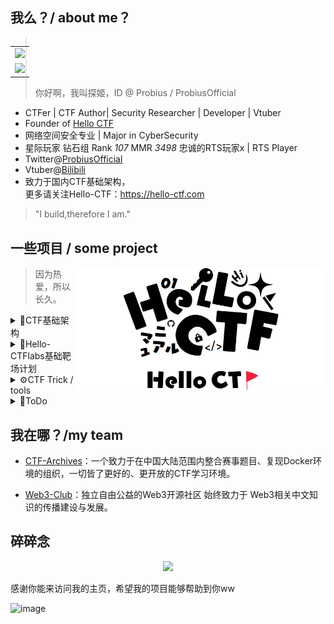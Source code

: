 ## 我么？/ about me？

<table align='right'>
<tr><td><img src="https://github-readme-stats.vercel.app/api?username=ProbiusOfficial&include_all_commits=true&hide_border=true" width="400"></td></tr>
<tr><td><img src="https://github-profile-summary-cards.vercel.app/api/cards/profile-details?username=probiusofficial" width="400" /></td></tr>
</table>

> 你好啊，我叫探姬，ID @ Probius / ProbiusOfficial

- CTFer | CTF Author| Security Researcher | Developer | Vtuber
- Founder of [Hello CTF](https://github.com/ProbiusOfficial/Hello-CTF)
- 网络空间安全专业 | Major in CyberSecurity
- 星际玩家 钻石组 Rank *107* MMR *3498* 忠诚的RTS玩家x | RTS Player
- Twitter@[ProbiusOfficial](https://twitter.com/ProbiusOfficial) 
- Vtuber@[Bilibili](https://space.bilibili.com/27109929)
- 致力于国内CTF基础架构，<br>更多请关注Hello-CTF：https://hello-ctf.com

> "I build,therefore I am."

## 一些项目 / some project

<img align='right' src="assets/logo-longwithfornt.png" width="400">

> 因为热爱，所以长久。

<details>
<summary>🏴CTF基础架构</summary>
 
 + [【Hello-CTF】免费开源的CTF入门教程](https://github.com/ProbiusOfficial/Hello-CTF)。
 + [【CTF-OS】开箱即用的CTF比赛环境集成系统](https://github.com/ProbiusOfficial/CTF-OS)。
 + [【Hello-CTFtime】国内外CTF赛事日历](https://github.com/ProbiusOfficial/Hello-CTFtime)。
 + [【CTFtools-wiki】CTF工具的百科全书](https://github.com/ProbiusOfficial/CTFtools-wiki)。
 + [【ctf-docker-template】CTF动态靶机容器模版](https://github.com/CTF-Archives/ctf-docker-template/commits/main/)。

</details>

<details>
<summary>🎯Hello-CTFlabs基础靶场计划</summary>
 
+ [【PHPSerialize-labs】PHP反序列化靶场](https://github.com/ProbiusOfficial/PHPSerialize-labs)。
+ [【PHPinclude-labs】PHP文件包含靶场](https://github.com/ProbiusOfficial/PHPinclude-labs)。
+ [【RCE-labs】RCE-命令与代码执行靶场](https://github.com/ProbiusOfficial/RCE-labs)。
+ [【ctf2awd】拆分awd为多个ctf，以此来分步学习每一项工作](https://github.com/ProbiusOfficial/ctf2awd)。
+ [【hello-ssrf】从协议，场景，绕过等多个ssrf攻击的基础维度展开的ssrf靶场](https://github.com/ProbiusOfficial/hello-ssrf)。
+ [【ssrf-labs】ssrf的综合靶场，包含RCE，SQL注入，Tomcat，Redis，MySQL提权等ssrf攻击场景](https://github.com/ProbiusOfficial/ssrf-labs)

</details>

<details>
<summary>⚙️CTF Trick / tools</summary>
 
+ [【PHP-FilterChain-Exploit】FilterChain Filter链构造和利用工具](https://github.com/ProbiusOfficial/PHP-FilterChain-Exploit)。
+ [【bashFuck】bash命令混淆生成器](https://github.com/ProbiusOfficial/bashFuck)。
+ [【TCL】腾讯云抢占实例监听器](https://github.com/ProbiusOfficial/TCL)。
+ [【frp-R3shell】基于樱花Frp的远端Shell监听器](https://github.com/ProbiusOfficial/frp-R3shell)。

</details>

<details>
<summary>📝ToDo</summary>

+ [【CTF-OS 正式版】](https://github.com/ProbiusOfficial/CTF-OS)
+ [【CTF-tricks】CTF tirick 备忘录](https://github.com/ProbiusOfficial/CTF-tricks)。
+ 【Nodejs-0t1】从0开始的原型链污染系列题目
+ [【miniSQLi】对新手更友好的SQL注入靶场](https://github.com/ProbiusOfficial/miniSQLi)
+ [【n3tfl0w-labs】流量分析靶场](https://github.com/ProbiusOfficial/n3tfl0w-labs)
+ [【Steg-labs】隐写相关的分析靶场](https://github.com/ProbiusOfficial/Steg-labs)
+ [【PHPFeature-labs】PHP特性总结](https://github.com/ProbiusOfficial/PHPFeature-labs)
+ [【CTFLabX-OS】开箱即用的多靶场集成虚拟机](https://github.com/ProbiusOfficial/CTFLabX-OS)
</details>

## 我在哪？/my team

- [CTF-Archives](https://github.com/CTF-Archives)：一个致力于在中国大陆范围内整合赛事题目、复现Docker环境的组织，一切皆了更好的、更开放的CTF学习环境。

- [Web3-Club](https://github.com/Web3-Club)：独立自由公益的Web3开源社区 始终致力于 Web3相关中文知识的传播建设与发展。

## 碎碎念

<div align="center"> <img width="400" src="https://count.kjchmc.cn/get/@:ProbiusOffcial?theme=gelbooru" /> </div>

感谢你能来访问我的主页，希望我的项目能够帮助到你ww

![image](https://github.com/user-attachments/assets/b7939d10-44c9-4fa1-9af3-04db6f8bd206)


